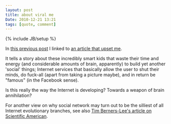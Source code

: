 ```yaml
---
layout: post
title: about viral me
Date: 2010-12-21 13:21
tags: [quote, comment]
---
```

{% include JB/setup %} 

In [this previous post](http://aadm.calepin.co/dailybooth.html) I linked to [an article that upset me](http://www.gq.com/news-politics/big-issues/201012/viral-me-silicon-valley-social-networking-devin-friedman).

It tells a story about these incredibly smart kids that waste their time and
energy (and considerable amounts of brain, apparently) to build yet another
'social' things; Internet services that basically allow the user to shut their
minds, do fuck-all (apart from taking a picture maybe), and in return be
"famous" (in the Facebook sense).

Is this really the way the Internet is developing? Towards a weapon of brain
annihilation?

For another view on why social network may turn out to be the silliest of all
Internet evolutionary branches, see also [Tim Berners-Lee's article on Scientific American](http://www.scientificamerican.com/article.cfm?id=long-live-the-web).
